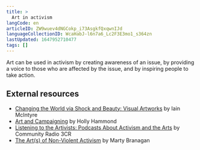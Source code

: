 ```yaml
---
title: >
  Art in activism
langCode: en
articleID: ZW9wuev4dNGCokp_i73AsgkfQxqwnIJd
languageCollectionID: WcaHabJ-l6n7a6_Lc2F3E3mo1_s364zn
lastUpdated: 1647952710477
tags: []
---
```


Art can be used in activism by creating awareness of an issue, by providing a voice to those who are affected by the issue, and by inspiring people to take action.

## **External resources**

-   [Changing the World via Shock and Beauty: Visual Artworks](https://commonslibrary.org/changing-the-world-via-shock-and-beauty-visual-artworks/) by Iain McIntyre
-   [Art and Campaigning](https://commonslibrary.org/art-and-campaigning-lessons-about-the-effective-use-of-art-in-campaigns/) by Holly Hammond
-   [Listening to the Artivists: Podcasts About Activism and the Arts](https://commonslibrary.org/listening-to-the-artivists-podcasts-about-activism-and-the-arts/) by Community Radio 3CR
-   [The Art(s) of Non-Violent Activism](https://commonslibrary.org/changing-the-world-via-shock-and-beauty-visual-artworks/) by Marty Branagan